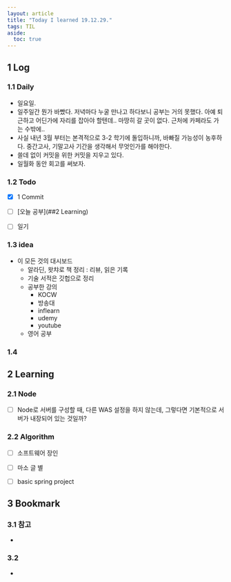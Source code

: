 ```yaml
---
layout: article
title: "Today I learned 19.12.29."
tags: TIL
aside:
  toc: true
---
```


## 1 Log

### 1.1 Daily

- 일요일. 
- 일주일간 뭔가 바빴다. 저녁마다 누굴 만나고 하다보니 공부는 거의 못했다. 아예 퇴근하고 어딘가에 자리를 잡아야 할텐데.. 마땅히 갈 곳이 없다. 근처에 카페라도 가는 수밖에..
- 사실 내년 3월 부터는 본격적으로 3-2 학기에 돌입하니까, 바빠질 가능성이 농후하다. 중간고사, 기말고사 기간을 생각해서 무엇인가를 해야한다.
- 쓸데 없이 커밋을 위한 커밋을 지우고 있다.
- 일월화 동안 회고를 써보자.

### 1.2 Todo

- [x] 1 Commit
- [ ] [오늘 공부](##2 Learning)
- [ ] 일기


### 1.3 idea

- 이 모든 것의 대시보드
  - 알라딘, 왓챠로 책 정리 : 리뷰, 읽은 기록
  - 기술 서적은 깃헙으로 정리
  - 공부한 강의
    - KOCW
    - 방송대
    - inflearn
    - udemy
    - youtube
  - 영어 공부

### 1.4 



## 2 Learning

### 2.1 Node

- [ ] Node로 서버를 구성할 때, 다른 WAS 설정을 하지 않는데, 그렇다면 기본적으로 서버가 내장되어 있는 것일까?

### 2.2 Algorithm

- [ ] 소프트웨어 장인

- [ ] 마소 글 별

- [ ] basic spring project
  
  

## 3 Bookmark
### 3.1 참고

- 

### 3.2 

- 